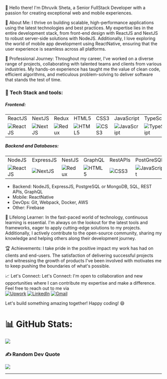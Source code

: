 👋 Hello there! I'm Dhruvik Sheta, a Senior FullStack Developer with a passion for creating exceptional web and mobile experiences. 

🚀 About Me:
I thrive on building scalable, high-performance applications using the latest technologies and best practices. My expertise lies in the entire development stack, from front-end design with ReactJS and NextJS to robust server-side solutions with NodeJS. Additionally, I love exploring the world of mobile app development using ReactNative, ensuring that the user experience is seamless across all platforms.

💼 Professional Journey:
Throughout my career, I've worked on a diverse range of projects, collaborating with talented teams and clients from various industries. My hands-on experience has taught me the value of clean code, efficient algorithms, and meticulous problem-solving to deliver software that stands the test of time.

<h3 align="left">🔧 Tech Stack and tools:</h3>
<h5 align="left">Frontend:</h5>
<table>
  <tr>
    <td>ReactJS</td>
    <td>NextJS</td>
    <td>Redux</td>
    <td>HTML5</td>
    <td>CSS3</td>
    <td>JavaScript</td>
    <td>TypeScript</td>
  </tr>
  <tr>
    <td><img src="https://skillicons.dev/icons?i=react" alt="ReactJS" /></td>
    <td><img src="https://skillicons.dev/icons?i=nextjs" alt="NextJS" /></td>
    <td><img src="https://skillicons.dev/icons?i=redux" alt="Redux" /></td>
    <td><img src="https://skillicons.dev/icons?i=html" alt="HTML5" /></td>
    <td><img src="https://skillicons.dev/icons?i=css" alt="CSS3" /></td>
    <td><img src="https://skillicons.dev/icons?i=js" alt="JavaScript" /></td>
    <td><img src="https://skillicons.dev/icons?i=ts" alt="TypeScript" /></td>
  </tr>
</table>
<h5 align="left">Backend and Databases:</h5>
<table>
  <tr>
    <td>NodeJS</td>
    <td>ExpressJS</td>
    <td>NestJS</td>
    <td>GraphQL</td>
    <td>RestAPIs</td>
    <td>PostGreSQL</td>
    <td>MongoDB</td>
    <td>MySQL</td>
    <td>DynamoDB</td>
  </tr>
  <tr>
    <td><img src="https://skillicons.dev/icons?i=nodejs" alt="ReactJS" /></td>
    <td><img src="https://skillicons.dev/icons?i=express" alt="NextJS" /></td>
    <td><img src="https://skillicons.dev/icons?i=nestjs" alt="Redux" /></td>
    <td><img src="https://skillicons.dev/icons?i=graphql" alt="HTML5" /></td>
    <td><img src="https://uxwing.com/wp-content/themes/uxwing/download/web-app-development/rest-api-icon.png" alt="CSS3" /></td>
    <td><img src="https://skillicons.dev/icons?i=js" alt="JavaScript" /></td>
    <td><img src="https://skillicons.dev/icons?i=ts" alt="TypeScript" /></td>
  </tr>
</table>



- Backend: NodeJS, ExpressJS, PostgreSQL or MongoDB, SQL, REST APIs, GraphQL
- Mobile: ReactNative
- DevOps: Git, Webpack, Docker, AWS
- Other: Firebase


🌱 Lifelong Learner:
In the fast-paced world of technology, continuous learning is essential. I'm always on the lookout for the latest tools and frameworks, eager to apply cutting-edge solutions to my projects. Additionally, I actively contribute to the open-source community, sharing my knowledge and helping others along their development journey.

🏆 Achievements:
I take pride in the positive impact my work has had on clients and end-users. The satisfaction of delivering successful projects and witnessing the growth of products I've been involved with motivates me to keep pushing the boundaries of what's possible.

📈 Let's Connect:
Let's Connect: I'm open to collaboration and new opportunities where I can contribute my expertise and make a difference. Feel free to reach out to me via <br/>
[![Upwork](https://img.shields.io/badge/Upwork-%234ea94b.svg?style=flat&logo=Upwork&logoColor=white)](https://www.upwork.com/freelancers/~0128bae70e2c5feebd)
[![LinkedIn](https://img.shields.io/badge/LinkedIn-%230077B5.svg?logo=linkedin&logoColor=white)](https://www.linkedin.com/in/sheta-dhruvik-320a741b8/)
[![Gmail](https://img.shields.io/badge/Gmail-%23B92B27.svg?logo=Gmail&logoColor=white)](href="mailto:shetadhruvik13@gmail.com")

Let's build something amazing together! Happy coding! 😄

# 📊 GitHub Stats:
![](https://github-readme-streak-stats.herokuapp.com/?user=shetadhruvik&theme=dark&hide_border=true)<br/>

### ✍️ Random Dev Quote
![](https://quotes-github-readme.vercel.app/api?type=horizontal&theme=radical)

---

